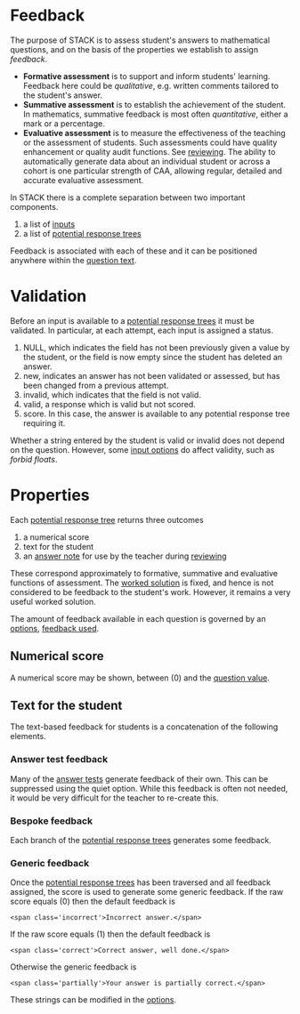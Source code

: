 # Feedback

The purpose of STACK is to assess student's answers to mathematical questions,
and on the basis of the properties we establish to assign _feedback_. 

* **Formative assessment** is to support and inform students' learning.
  Feedback here could be _qualitative_, e.g. written comments tailored to the student's answer.
* **Summative assessment** is to establish the achievement of the student.
  In mathematics, summative feedback is most often _quantitative_,  either a mark or a percentage.
* **Evaluative assessment** is to measure the effectiveness of the teaching or the
  assessment of students.  Such assessments could have quality enhancement or quality audit functions.
  See [reviewing](Reviewing.md). The ability to automatically generate data about an individual student or
  across a cohort is one particular strength of CAA, allowing regular, detailed and accurate evaluative assessment.

In STACK there is a complete separation between two important components.

1. a list of [inputs](Inputs.md)
2. a list of [potential response trees](Potential_response_trees.md)

Feedback is associated with each of these and it can be positioned anywhere within the [question text](CASText.md#question_text).

# Validation #

Before an input is available to a [potential response trees](Potential_response_trees.md)
it must be validated.  In particular, at each attempt, each input is assigned a status.

1. NULL, which indicates the field has not been previously given a value by the student,
   or the field is now empty since the student has deleted an answer.
2. new, indicates an answer has not been validated or assessed, but has been changed from a previous attempt.
3. invalid, which indicates that the field is not valid.
4. valid, a response which is valid but not scored.
5. score.  In this case, the answer is available to any potential response tree requiring it.

Whether a string entered by the student is valid or invalid does not depend on the question.
However, some [input options](Inputs.md#Input_options)
do affect validity, such as _forbid floats_.

# Properties #

Each [potential response tree](Potential_response_trees.md) returns three outcomes

1. a numerical score
2. text for the student
3. an [answer note](Potential_response_trees.md#Answer_note)
   for use by the teacher during [reviewing](Reviewing.md)

These correspond approximately to formative, summative and evaluative functions of assessment.
The [worked solution](CASText.md#Worked_solution) is fixed, and hence is not considered to be feedback to the student's work.
However, it remains a very useful worked solution.

The amount of feedback available in each question is governed by an [options](Options.md), [feedback used](Options.md#Feedback_used). 

## Numerical score  ##

A numerical score may be shown, between \(0\) and the [question value](Potential_response_trees.md#Question_value).

## Text for the student  ##

The text-based feedback for students is a concatenation of the following elements.

### Answer test feedback  ###

Many of the [answer tests](Answer_tests.md) generate feedback of their own. This can be suppressed using the quiet option.
While this feedback is often not needed, it would be very difficult for the teacher to re-create this.  

### Bespoke feedback  ###

Each branch of the [potential response trees](Potential_response_trees.md) generates some feedback.

### Generic feedback  ###

Once the [potential response trees](Potential_response_trees.md) has been traversed and all
feedback assigned, the score is used to generate some generic feedback.
If the raw score equals \(0\) then the default feedback is

	<span class='incorrect'>Incorrect answer.</span>

If the raw score equals \(1\) then the default feedback is

	<span class='correct'>Correct answer, well done.</span>

Otherwise the generic feedback is

	<span class='partially'>Your answer is partially correct.</span>

These strings can be modified in the [options](Options.md).
